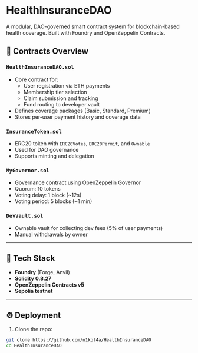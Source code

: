 # HealthInsuranceDAO

A modular, DAO-governed smart contract system for blockchain-based health coverage. Built with Foundry and OpenZeppelin Contracts.

## 📁 Contracts Overview

### `HealthInsuranceDAO.sol`
- Core contract for:
  - User registration via ETH payments
  - Membership tier selection
  - Claim submission and tracking
  - Fund routing to developer vault
- Defines coverage packages (Basic, Standard, Premium)
- Stores per-user payment history and coverage data

### `InsuranceToken.sol`
- ERC20 token with `ERC20Votes`, `ERC20Permit`, and `Ownable`
- Used for DAO governance
- Supports minting and delegation

### `MyGovernor.sol`
- Governance contract using OpenZeppelin Governor
- Quorum: 10 tokens
- Voting delay: 1 block (~12s)
- Voting period: 5 blocks (~1 min)

### `DevVault.sol`
- Ownable vault for collecting dev fees (5% of user payments)
- Manual withdrawals by owner

---

## 🔧 Tech Stack

- **Foundry** (Forge, Anvil)
- **Solidity 0.8.27**
- **OpenZeppelin Contracts v5**
- **Sepolia testnet**

---

## ⚙️ Deployment

1. Clone the repo:
```bash
git clone https://github.com/n1kol4a/HealthInsuranceDAO
cd HealthInsuranceDAO
